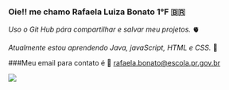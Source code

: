 ### Oie!! me chamo Rafaela Luiza Bonato 1°F 🇧🇷
*Uso o Git Hub pára compartilhar e salvar meu projetos.* 🫀

*Atualmente estou aprendendo Java, javaScript, HTML e CSS.* 👾

###Meu email para contato é 💌
rafaela.bonato@escola.pr.gov.br

![](https://media.tenor.com/zJ1OVszuPDQAAAAC/hanako-kun-tbhk.gif)
